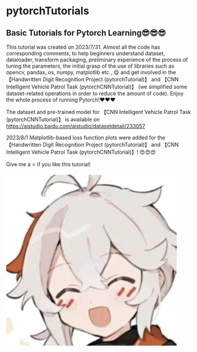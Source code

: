 # pytorchTutorials
## Basic Tutorials for Pytorch Learning😎😎😎

This tutorial was created on 2023/7/31. Almost all the code has corresponding comments, to help beginners understand dataset, dataloader, transform packaging, preliminary experience of the process of tuning the parameters, the initial grasp of the use of libraries such as opencv, pandas, os, numpy, matplotlib etc., 😋 and get involved in the 【Handwritten Digit Recognition Project (pytorchTutorial)】 and 【CNN Intelligent Vehicle Patrol Task (pytorchCNNTutorial)】 (we simplified some dataset-related operations in order to reduce the amount of code). Enjoy the whole process of running Pytorch!❤️❤️❤️

The dataset and pre-trained model for 【CNN Intelligent Vehicle Patrol Task (pytorchCNNTutorial)】 is available on https://aistudio.baidu.com/aistudio/datasetdetail/233057

2023/8/1 Matplotlib-based loss function plots were added for the 【Handwritten Digit Recognition Project (pytorchTutorial)】 and 【CNN Intelligent Vehicle Patrol Task (pytorchCNNTutorial)】! 😍😍😍

Give me a ⭐ if you like this tutorial!

![img](https://github.com/diaoquesang/pytorchTutorials/blob/main/dqs.jpg)
